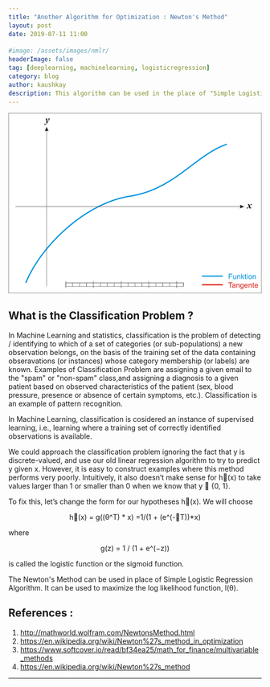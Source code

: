 ```yaml
---
title: "Another Algorithm for Optimization : Newton's Method"
layout: post
date: 2019-07-11 11:00

#image: /assets/images/nmlr/
headerImage: false
tag: [deeplearning, machinelearning, logisticregression]
category: blog
author: kaushkay
description: This algorithm can be used in the place of "Simple Logistic Regression".
---
```


<div style="text-align:center"><img src="/assets/images/blogs/nmlr/NewtonIteration_Ani.gif"></div>

## What is the Classification Problem ?
In Machine Learning and statistics, classification is the problem of detecting / identifying to which of a set of categories (or sub-populations) a new observation belongs, on the basis of the training set of the data containing obseravations (or instances) whose category membership (or labels) are known. Examples of Classification Problem are assigning a given email to the "spam" or "non-spam" class,and assigning a diagnosis to a given patient based on observed characteristics of the patient (sex, blood pressure, presence or absence of certain symptoms, etc.). Classification is an example of pattern recognition.

In Machine Learning, classification is cosidered an instance of supervised learning, i.e., learning where a training set of correctly identified observations is available.

We could approach the classification problem ignoring the fact that y is discrete-valued, and use our old linear regression algorithm to try to predict y given x. However, it is easy to construct examples where this method performs very poorly. Intuitively, it also doesn’t make sense for h(x) to take values larger than 1 or smaller than 0 when we know that y ∈ {0, 1}.

To fix this, let’s change the form for our hypotheses h(x). We will choose

<div style="text-align:center">h(x) = g((θ^T) * x) =1/(1 + (e^(-T))*x)</div>

where 
<div style="text-align:center">g(z) = 1 / (1 + e^(−z))</div>

is called the logistic function or the sigmoid function.


The Newton's Method can be used in place of Simple Logistic Regression Algorithm. It can be used to maximize the log likelihood function, l(θ).






## References :
1. <http://mathworld.wolfram.com/NewtonsMethod.html>
2. <https://en.wikipedia.org/wiki/Newton%27s_method_in_optimization>
3. <https://www.softcover.io/read/bf34ea25/math_for_finance/multivariable_methods>
4. <https://en.wikipedia.org/wiki/Newton%27s_method>

---
